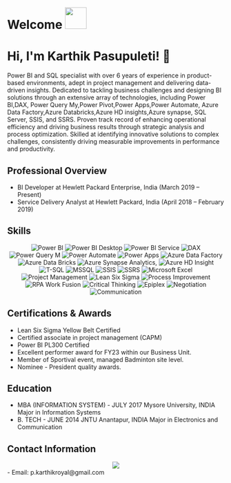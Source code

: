 

# Welcome <img src="https://media.giphy.com/media/mGcNjsfWAjY5AEZNw6/giphy.gif" width="50">

# Hi, I'm Karthik Pasupuleti! 👋

Power BI and SQL specialist with over 6 years of experience in product-based environments, adept in project management and delivering data-driven insights. Dedicated to tackling business challenges and designing BI solutions through an extensive array of technologies, including Power BI,DAX, Power Query My,Power Pivot,Power Apps,Power Automate, Azure Data Factory,Azure Databricks,Azure HD insights,Azure synapse, SQL Server, SSIS, and SSRS. Proven track record of enhancing operational efficiency and driving business results through strategic analysis and process optimization. Skilled at identifying innovative solutions to complex challenges, consistently driving measurable improvements in performance and productivity.



## Professional Overview
- BI Developer at Hewlett Packard Enterprise, India (March 2019 – Present)
- Service Delivery Analyst at Hewlett Packard, India (April 2018 – February 2019)

## Skills
<div align="center">
  <img src="https://img.shields.io/badge/Power%20BI-F2C811?style=for-the-badge&logo=power-bi&logoColor=black" alt="Power BI" />
  <img src="https://img.shields.io/badge/Power%20BI%20Desktop-F2C811?style=for-the-badge&logo=power-bi&logoColor=black" alt="Power BI Desktop" />
<img src="https://img.shields.io/badge/Power%20BI%20Service-F2C811?style=for-the-badge&logo=power-bi&logoColor=black" alt="Power BI Service" />
  <img src="https://img.shields.io/badge/DAX-0078D4?style=for-the-badge&logo=dax&logoColor=white" alt="DAX" />
    <img src="https://img.shields.io/badge/Power%20Query%20M-0078D4?style=for-the-badge&logo=microsoft-power-query&logoColor=white" alt="Power Query M" />
  <img src="https://img.shields.io/badge/Power%20Automate-0078D4?style=for-the-badge&logo=microsoft-power-automate&logoColor=white" alt="Power Automate" />
   <img src="https://img.shields.io/badge/Power%20Apps-742774?style=for-the-badge&logo=microsoft-power-apps&logoColor=white" alt="Power Apps" />
  <img src="https://img.shields.io/badge/Azure%20Data%20Factory-0078D4?style=for-the-badge&logo=microsoft-azure&logoColor=white" alt="Azure Data Factory" />
  <img src="https://img.shields.io/badge/Azure%20Data%20Databricks-0078D4?style=for-the-badge&logo=microsoft-azure&logoColor=white" alt="Azure Data Bricks" />
    <img src="https://img.shields.io/badge/Azure%20Synapse%20Analytics-0078D4?style=for-the-badge&logo=microsoft-azure&logoColor=white" alt="Azure Synapse Analytics," />
  <img src="https://img.shields.io/badge/Azure%20HD%20Insight-0078D4?style=for-the-badge&logo=microsoft-azure&logoColor=white" alt="Azure HD Insight" />

  <img src="https://img.shields.io/badge/T--SQL-CC2927?style=for-the-badge&logo=microsoft-sql-server&logoColor=white" alt="T-SQL" />
    <img src="https://img.shields.io/badge/MSSQL-CC2927?style=for-the-badge&logo=microsoft-sql-server&logoColor=white" alt="MSSQL" />
    <img src="https://img.shields.io/badge/SSIS-CC2927?style=for-the-badge&logo=microsoft-sql-server&logoColor=white" alt="SSIS" />
    <img src="https://img.shields.io/badge/SSRS-CC2927?style=for-the-badge&logo=microsoft-sql-server&logoColor=white" alt="SSRS" />
  <img src="https://img.shields.io/badge/Microsoft%20Excel-217346?style=for-the-badge&logo=microsoft-excel&logoColor=white" alt="Microsoft Excel" />
    <img src="https://img.shields.io/badge/Project%20Management-0078D4?style=for-the-badge&logo=microsoft-project&logoColor=white" alt="Project Management" />

  <img src="https://img.shields.io/badge/Lean%20Six%20Sigma-0078D4?style=for-the-badge&logo=six-sigma&logoColor=white" alt="Lean Six Sigma" />
  <img src="https://img.shields.io/badge/Process%20Improvement-0078D4?style=for-the-badge&logo=six-sigma&logoColor=white" alt="Process Improvement" />

  <img src="https://img.shields.io/badge/RPA%20Work%20Fusion-FF6F00?style=for-the-badge&logo=rpa-work-fusion&logoColor=white" alt="RPA Work Fusion" />
  <img src="https://img.shields.io/badge/Critical%20Thinking-0078D4?style=for-the-badge&logo=six-sigma&logoColor=white" alt="Critical Thinking" />
  
  <img src="https://img.shields.io/badge/Epiplex-0078D4?style=for-the-badge&logo=six-sigma&logoColor=white" alt="Epiplex" />
  <img src="https://img.shields.io/badge/Negotiation-0078D4?style=for-the-badge&logo=six-sigma&logoColor=white" alt="Negotiation" />

 
  <img src="https://img.shields.io/badge/Communication-0078D4?style=for-the-badge&logo=six-sigma&logoColor=white" alt="Communication" />
</div>

## Certifications & Awards
- Lean Six Sigma Yellow Belt Certified
- Certified associate in project management (CAPM)
- Power BI PL300 Certified
- Excellent performer award for FY23 within our Business Unit.
- Member of Sportival event, managed Badminton site level.
- Nominee - President quality awards.

## Education
- MBA (INFORMATION SYSTEM) - JULY 2017 Mysore University, INDIA Major in Information Systems
- B. TECH - JUNE 2014 JNTU Anantapur, INDIA Major in Electronics and Communication

## Contact Information
<div align="center">
  <a href="https://www.linkedin.com/in/KarthikPasupuleti/">
    <img src="https://img.shields.io/badge/LinkedIn-KarthikPasupuleti-blue?style=for-the-badge&logo=linkedin"/>
  </a>
</div>
- Email: p.karthikroyal@gmail.com
